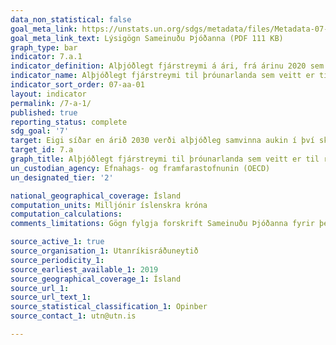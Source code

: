 ```yaml
---
data_non_statistical: false
goal_meta_link: https://unstats.un.org/sdgs/metadata/files/Metadata-07-0a-01.pdf
goal_meta_link_text: Lýsigögn Sameinuðu Þjóðanna (PDF 111 KB)
graph_type: bar
indicator: 7.a.1
indicator_definition: Alþjóðlegt fjárstreymi á ári, frá árinu 2020 sem telst til $100 milljarða skuldbindingarinnar
indicator_name: Alþjóðlegt fjárstreymi til þróunarlanda sem veitt er til rannsókna og þróunar á hreinni orku og framleiðslu á endurnýjanlegri orku, þ.m.t. í blönduðum kerfum.
indicator_sort_order: 07-aa-01
layout: indicator
permalink: /7-a-1/
published: true
reporting_status: complete
sdg_goal: '7'
target: Eigi síðar en árið 2030 verði alþjóðleg samvinna aukin í því skyni að auðvelda aðgengi að rannsóknum og tækni á sviði umhverfisvænnar orku, meðal annars endurnýjanlegrar orku, orkunýtni og háþróaðs og hreins jarðefnaeldsneytis, og ýtt undir fjárfestingu í orkugrunnvirkjum og tækni á sviði umhverfisvænnar orku.
target_id: 7.a
graph_title: Alþjóðlegt fjárstreymi til þróunarlanda sem veitt er til rannsókna og þróunar á hreinni orku og framleiðslu á endurnýjanlegri orku, þ.m.t. í blönduðum kerfum.
un_custodian_agency: Efnahags- og framfarastofnunin (OECD)
un_designated_tier: '2'

national_geographical_coverage: Ísland
computation_units: Milljónir íslenskra króna
computation_calculations: 
comments_limitations: Gögn fylgja forskrift Sameinuðu Þjóðanna fyrir þennan mælikvarða. Þessi mælikvarði var fundinn í samstarfi við sérfræðinga í málefninu.

source_active_1: true
source_organisation_1: Utanríkisráðuneytið
source_periodicity_1: 
source_earliest_available_1: 2019
source_geographical_coverage_1: Ísland
source_url_1: 
source_url_text_1: 
source_statistical_classification_1: Opinber
source_contact_1: utn@utn.is

---
```

